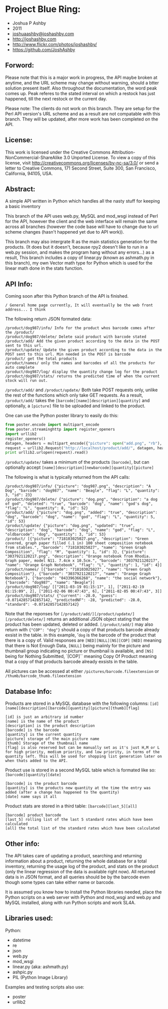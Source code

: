 Project Blue Ring:
=============
* Joshua P Ashby
* 2011
* joshuaashby@joshashby.com
* http://joshashby.com
* http://www.flickr.com/photos/joshashby/
* https://github.com/JoshAshby

Forword:
--------------
Please note that this is a major work in progress, the API maybe broken at anytime, and the URL scheme may change without warning, should a btter solution present itself.
Also throughout the documentation, the word peak comes up. Peak referes to the stated interval on which a restock has just happened, till the next restock or the current day.

Please note: The clients do not work on this branch. They are setup for the Perl API version's URL scheme and as a result are not compatable with this branch. They will be updated, after more work has been completed on the API.

License:
-------------
This work is licensed under the Creative Commons Attribution-NonCommercial-ShareAlike 3.0 Unported License. To view a copy of this license, visit http://creativecommons.org/licenses/by-nc-sa/3.0/ or send a letter to Creative Commons, 171 Second Street, Suite 300, San Francisco, California, 94105, USA.

Abstract:
-------------
A simple API written in Python which handles all the nasty stuff for keeping a basic inventory

This branch of the API uses web.py, MySQL and mod_wsgi instead of Perl for the API, however the client and the web interface 
will remain the same across all branches (however the code base will have to change due to url scheme changes (hasn't happened yet due to API work)).

This branch may also intergrate R as the main statistics generation for the products. (It does but it doesn't, because rpy2 doesn't like to run in a web.py session,
and makes the program hang without any errors...) as a result, This branch includes a copy of linear.py (known as ashmath.py in this branch), my own Vector math type for Python which is used for the
linear math done in the stats function.

API Info:
--------------
Coming soon after this Python branch of the API is finished.

	/ General home page currently, It will eventually be the web front address... I think

The following return JSON formated data:

	/product/dog987/info/ Info for the product whos barcode comes after the /product/
	/product/dog987/delete/ Delete said product with barcode stated
	/product/add/ Add the given product according to the data in the POST sent to this url.
	/product/update/ Update the given product according to the data in the POST sent to this url. Min needed in the POST is barcode
	/product/ get the total products
	/product/names/ only the names and barcodes of all the products for auto complete
	/product/dog987/log/ display the quantity change log for the product
	/product/dog987/stats/ returns the predicted time of when the current stock will run out.

``/product/add/`` and ``/product/update/`` Both take POST requests only, unlike the rest of the functions which only take GET requests.
As a result, ``/product/add/`` takes the ``[barcode][name][description][quantity]`` and optionally, a ``[picture]`` file to be uploaded and linked to the product.

One can use the Python poster library to easily do this:

```python
from poster.encode import multipart_encode
from poster.streaminghttp import register_openers
import urllib2
register_openers()
datagen, headers = multipart_encode({"picture": open("add.png", "rb"), 'barcode': 'dog', 'name': 'god', 'description': 'dog', 'quantity': 5})
request = urllib2.Request("http://localhost/product/add/", datagen, headers)
print urllib2.urlopen(request).read()
```

``/product/update/`` takes a minimum of the products ``[barcode]``, but can optionally accept ``[name][description][newbarcode][quantity][picture]``

The following is what is typically returned from the API calls:

	/product/dog987/info/ {"picture": "dog987.png", "description": "A Dog", "barcode": "dog987", "name": "Beagle", "flag": "L", "quantity": 3, "id": 23}
	/product/dog987/delete/ {"picture": "dog.png", "description": "a dog of god", "deleted": "true", "barcode": "dog", "name": "god's dog", "flag": "L", "quantity": 8, "id": 52}
	/product/add/ {"picture": "dog.png", "added": "true", "description": "dog", "barcode": "dog", "name": "god", "flag": "L", "quantity": 5, "id": 53}
	/product/update/ {"picture": "dog.png", "updated": "true", "description": "dog", "barcode": "dog", "name": "god", "flag": "L", "oldbarcode": "dog", "quantity": 3, "id": 53}
	/product/ [{"picture": "718103025027.png", "description": "Green covered, graph paper filled (.1 in) 100 sheet composition notebook from stables.", "barcode": "718103025027", "name": "Green Graph Composition", "flag": "M", "quantity": 1, "id": 3}, {"picture": "3037921120217.png", "description": "Orange notebook from Rhodia. Graph paper, model N11. 7.4cm x 10.5cm.", "barcode": "3037921120217", "name": "Orange Graph Notebook", "flag": "L", "quantity": 1, "id": 4}]
	/product/names/ [{"barcode": "718103025027", "name": "Green Graph Composition"}, {"barcode": "3037921120217", "name": "Orange Graph Notebook"}, {"barcode": "043396366268", "name": "the social network"}, {"barcode": "dog987", "name": "Beagle"}]
	/product/dog987/log/ [["2011-03-19 01:15:17", 1], ["2011-02-19 01:15:09", 2], ["2011-02-06 00:47:43", 6], ["2011-02-05 00:47:43", 3]]
	/product/dog987/stats/ {"current": -28.0, "guess": -0.07142857142857142, "predictedNF": -28, "predicted": -28.0, "standard": -0.07142857142857142}

Note that the reponses for ``[/product/add/][/product/update/][/product/delete/]`` returns an additional JSON object stating that the product has been updated, deleted or added.
``[/product/add/]`` may also return with ``{"COP": "dog"}`` should a copy of that products barcode already exsist in the table. in this example, '``dog`` is the barcode of the product that there is a copy of.
Valid responses are ``[NED][NULL][NS][COP]`` ``[NED]`` meaning that there is Not Enough Data, ``[NULL]`` being maiinly for the picture and thumbnail group indicating no picture or thumbnail is available, and ``[NS]`` being for Nothing Submitted, `[COP]`` meaning Copy Of Product meaning that a copy of that products barcode already exsists in the table.

All pictures can be accessed at either ``/pictures/barcode.fileextension`` or ``/thumb/barcode_thumb.fileextension``

Database Info:
--------------------------

Products are stored in a MySQL database with the following columns:
``[id][name][description][barcode][quantity][picture][thumb][flag]``

	[id] is just an arbitrary id number
	[name] is the name of the product
	[description] is the product description
	[barcode] is the barcode
	[quantity] is the current quantity
	[picture] storage of the main picture name
	[thumb] Storage of the thumbnail name
	[flag] is also reserved but can be manually set as it's just H,M or L for high priority, medium priority, and low priority, in terms of the quantity left. This will be used for shopping list generation later on when thats added to the API.

Product use is stored in a second MySQL table which is formated like so:
``[barcode][quantity][date]``

	[barcode] is the product barcode
	[quantity] is the products new quantity at the time the entry was added (after a change has happened to the quantity)
	[date] name says it all
	
Product stats are stored in a third table:
``[barcode][last_5][all]``

	[barcode] product barcode
	[last_5] rolling list of the last 5 standard rates which have been calculated
	[all] the total list of the standard rates which have been calculated
	
Other info:
-----------------

The API takes care of updating a product, searching and returning information about a product, returning the whole database for a total inventory, returning the usage log of the product, and stats on the product (only the linear regression of the data is available right now).
All returned data is in JSON format, and all queries should be by the barcode even though some types can take either name or barcode.

It is assumed you know how to install the Python libraries needed, place the Python scripts on a web server with 
Python and mod_wsgi and web.py and MySQL installed, along with run Python scripts and work SL4A.

Libraries used:
----------------------

Python:

* datetime
* re
* json
* web.py
* mod_wsgi
* linear.py (aka: ashmath.py)
* ashpic.py
* PIL (Python Image Library)

Examples and testing scripts also use:

* poster
* urllib2